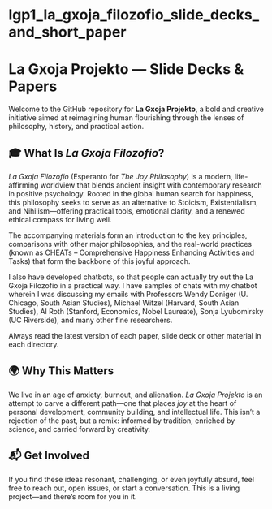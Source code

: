 # lgp1_la_gxoja_filozofio_slide_decks_and_short_paper

# La Gxoja Projekto — Slide Decks & Papers

Welcome to the GitHub repository for **La Gxoja Projekto**, a bold and creative initiative aimed at reimagining human flourishing through the lenses of philosophy, history, and practical action.

## 🎓 What Is *La Gxoja Filozofio*?

*La Gxoja Filozofio* (Esperanto for *The Joy Philosophy*) is a modern, life-affirming worldview that blends ancient insight with contemporary research in positive psychology. Rooted in the global human search for happiness, this philosophy seeks to serve as an alternative to Stoicism, Existentialism, and Nihilism—offering practical tools, emotional clarity, and a renewed ethical compass for living well.

The accompanying materials form an introduction to the key principles, comparisons with other major philosophies, and the real-world practices (known as CHEATs – Comprehensive Happiness Enhancing Activities and Tasks) that form the backbone of this joyful approach.

I also have developed chatbots, so that people can actually try out the La Gxoja Filozofio in a practical way. I have samples of chats with my chatbot wherein I was discussing my emails with Professors Wendy Doniger (U. Chicago, South Asian Studies), Michael Witzel (Harvard, South Asian Studies), Al Roth (Stanford, Economics, Nobel Laureate), Sonja Lyubomirsky (UC Riverside), and many other fine researchers.

Always read the latest version of each paper, slide deck or other material in each directory.

## 🌍 Why This Matters

We live in an age of anxiety, burnout, and alienation. *La Gxoja Projekto* is an attempt to carve a different path—one that places *joy* at the heart of personal development, community building, and intellectual life. This isn’t a rejection of the past, but a remix: informed by tradition, enriched by science, and carried forward by creativity.

## 📬 Get Involved

If you find these ideas resonant, challenging, or even joyfully absurd, feel free to reach out, open issues, or start a conversation. This is a living project—and there’s room for you in it.
